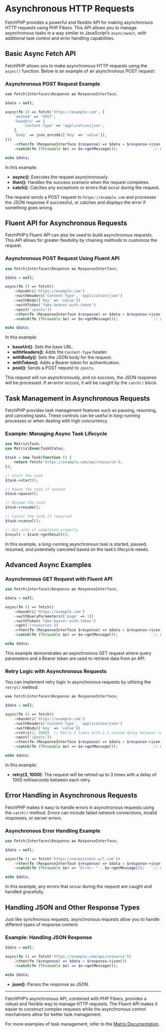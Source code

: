 # Asynchronous HTTP Requests

FetchPHP provides a powerful and flexible API for making asynchronous HTTP requests using PHP Fibers. This API allows you to manage asynchronous tasks in a way similar to JavaScript’s `async/await`, with additional task control and error handling capabilities.

## Basic Async Fetch API

FetchPHP allows you to make asynchronous HTTP requests using the `async()` function. Below is an example of an asynchronous POST request:

### **Asynchronous POST Request Example**

```php
use Fetch\Interfaces\Response as ResponseInterface;

$data = null;

async(fn () => fetch('https://example.com', [
    'method' => 'POST',
    'headers' => [
        'Content-Type' => 'application/json',
    ],
    'body' => json_encode(['key' => 'value']),
]))
    ->then(fn (ResponseInterface $response) => $data = $response->json())  // Success handler
    ->catch(fn (Throwable $e) => $e->getMessage());                // Error handler

echo $data;
```

In this example:

- **async()**: Executes the request asynchronously.
- **then()**: Handles the success scenario when the request completes.
- **catch()**: Catches any exceptions or errors that occur during the request.

The request sends a POST request to `https://example.com` and processes the JSON response if successful, or catches and displays the error if something goes wrong.

## Fluent API for Asynchronous Requests

FetchPHP’s Fluent API can also be used to build asynchronous requests. This API allows for greater flexibility by chaining methods to customize the request.

### **Asynchronous POST Request Using Fluent API**

```php
use Fetch\Interfaces\Response as ResponseInterface;

$data = null;

async(fn () => fetch()
    ->baseUri('https://example.com')
    ->withHeaders('Content-Type', 'application/json')
    ->withBody(['key' => 'value'])
    ->withToken('fake-bearer-auth-token')
    ->post('/posts'))
    ->then(fn (ResponseInterface $response) => $data = $response->json())  // Success handler
    ->catch(fn (Throwable $e) => $e->getMessage());                // Error handler

echo $data;
```

In this example:

- **baseUri()**: Sets the base URL.
- **withHeaders()**: Adds the `Content-Type` header.
- **withBody()**: Sets the JSON body for the request.
- **withToken()**: Adds a Bearer token for authentication.
- **post()**: Sends a POST request to `/posts`.

This request will run asynchronously, and on success, the JSON response will be processed. If an error occurs, it will be caught by the `catch()` block.

## Task Management in Asynchronous Requests

FetchPHP provides task management features such as pausing, resuming, and canceling tasks. These controls can be useful in long-running processes or when dealing with high concurrency.

### **Example: Managing Async Task Lifecycle**

```php
use Matrix\Task;
use Matrix\Enum\TaskStatus;

$task = new Task(function () {
    return fetch('https://example.com/api/resource');
});

// Start the task
$task->start();

// Pause the task if needed
$task->pause();

// Resume the task
$task->resume();

// Cancel the task if required
$task->cancel();

// Get only if completed properly
$result = $task->getResult();
```

In this example, a long-running asynchronous task is started, paused, resumed, and potentially canceled based on the task’s lifecycle needs.

## Advanced Async Examples

### **Asynchronous GET Request with Fluent API**

```php
use Fetch\Interfaces\Response as ResponseInterface;

$data = null;

async(fn () => fetch()
    ->baseUri('https://example.com')
    ->withQueryParameters(['page' => 1])
    ->withToken('fake-bearer-auth-token')
    ->get('/resources'))
    ->then(fn (ResponseInterface $response) => $data = $response->json())  // Success handler
    ->catch(fn (Throwable $e) => $e->getMessage());                // Error handler

echo $data;
```

This example demonstrates an asynchronous GET request where query parameters and a Bearer token are used to retrieve data from an API.

### **Retry Logic with Asynchronous Requests**

You can implement retry logic in asynchronous requests by utilizing the `retry()` method:

```php
use Fetch\Interfaces\Response as ResponseInterface;

$data = null;

async(fn () => fetch()
    ->baseUri('https://example.com')
    ->withHeaders('Content-Type', 'application/json')
    ->withBody(['key' => 'value'])
    ->retry(3, 1000)  // Retry 3 times with a 1-second delay between retries
    ->post('/posts'))
    ->then(fn (ResponseInterface $response) => $data = $response->json())  // Success handler
    ->catch(fn (Throwable $e) => $e->getMessage());                // Error handler

echo $data;
```

In this example:

- **retry(3, 1000)**: The request will be retried up to 3 times with a delay of 1000 milliseconds between each retry.

## Error Handling in Asynchronous Requests

FetchPHP makes it easy to handle errors in asynchronous requests using the `catch()` method. Errors can include failed network connections, invalid responses, or server errors.

### **Asynchronous Error Handling Example**

```php
use Fetch\Interfaces\Response as ResponseInterface;

$data = null;

async(fn () => fetch('https://nonexistent-url.com'))
    ->then(fn (ResponseInterface $response) => $data = $response->json())  // Success handler
    ->catch(fn (Throwable $e) => "Error: " . $e->getMessage());    // Error handler

echo $data;
```

In this example, any errors that occur during the request are caught and handled gracefully.

## Handling JSON and Other Response Types

Just like synchronous requests, asynchronous requests allow you to handle different types of response content:

### **Example: Handling JSON Response**

```php
$data = null;

async(fn () => fetch('https://example.com/api/resource'))
    ->then(fn ($response) => $data = $response->json())
    ->catch(fn (Throwable $e) => $e->getMessage());

echo $data;
```

- **json()**: Parses the response as JSON.

---

FetchPHP’s asynchronous API, combined with PHP Fibers, provides a robust and flexible way to manage HTTP requests. The Fluent API makes it easier to construct complex requests while the asynchronous control mechanisms allow for better task management.

For more examples of task management, refer to the [Matrix Documentation](https://github.com/Thavarshan/matrix).
